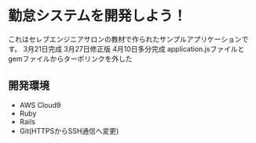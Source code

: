 # 勤怠システムを開発しよう！

これはセレブエンジニアサロンの教材で作られたサンプルアプリケーションです。
3月21日完成
3月27日修正版
4月10日多分完成
application.jsファイルとgemファイルからターボリンクを外した

## 開発環境

* AWS Cloud9
* Ruby
* Rails
* Git(HTTPSからSSH通信へ変更)